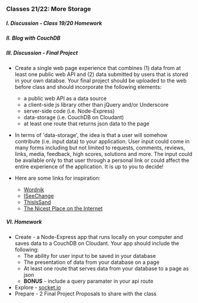 ### Classes 21/22: More Storage 

##### I. Discussion - Class 19/20 Homework

##### II. Blog with CouchDB

##### III. Discussion - Final Project
*	Create a single web page experience that combines (1) data from at least one public web API and (2) data submitted by users that is stored in your own databse. Your final project should be uploaded to the web before class and should incorporate the following elements:
	* a public web API as a data source
	* a client-side js library other than jQuery and/or Underscore
	* server-side code (i.e. Node-Express)
	* data-storage (i.e. CouchDB on Cloudant)
	* at least one route that returns json data to the page  

*	In terms of 'data-storage', the idea is that a user will somehow contribute (i.e. input data) to your application. User input could come in many forms including but not limited to requests, comments, reviews, links, media, feedback, high scores, solutions and more. The input could be available only to that user through a personal link or could affect the entire experience of the application. It is up to you to decide! 

*	Here are some links for inspiration:  
	* [Wordnik](https://www.wordnik.com/)
	* [ISeeChange](https://www.iseechange.org/)
	* [ThisIsSand](http://thisissand.com/)
	* [The Nicest Place on the Internet](http://thenicestplaceontheinter.net/)  
  
  
##### VI. Homework
* Create - a  Node-Express app that runs locally on your computer and saves data to a CouchDB on Cloudant. Your app should include the following:
	* The ability for user input to be saved in your database
	* The presentation of data from your database on a page
	* At least one route that serves data from your database to a page as json
	* **BONUS** - include a query paramater in your api route
* Explore - [socket.io](http://socket.io/)
* Prepare - 2 Final Project Proposals to share with the class

